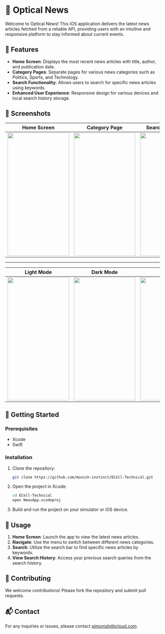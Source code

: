 # 📰 Optical News

Welcome to Optical News! This iOS application delivers the latest news articles fetched from a reliable API, providing users with an intuitive and responsive platform to stay informed about current events.

## 🌟 Features

- **Home Screen**: Displays the most recent news articles with title, author, and publication date.
- **Category Pages**: Separate pages for various news categories such as Politics, Sports, and Technology.
- **Search Functionality**: Allows users to search for specific news articles using keywords.
- **Enhanced User Experience**: Responsive design for various devices and local search history storage.

## 📸 Screenshots

| Home Screen | Category Page | Search Functionality | Article Detail |
|:-----------:|:-------------:|:--------------------:|:--------------:|
| <img src="https://github.com/monish-instinct/ECell-Technical/assets/113701884/b5c64816-0e04-477d-99c2-bf77f7aa07cd" width="200" height="400"> | <img src="https://github.com/monish-instinct/ECell-Technical/assets/113701884/8116e7d3-e8ec-4630-8658-632ea39ba74a" width="200" height="400"> | <img src="https://github.com/monish-instinct/ECell-Technical/assets/113701884/aaa5528a-ae2c-41f0-b12c-b624d825379d" width="200" height="400"> | <img src="https://github.com/monish-instinct/ECell-Technical/assets/113701884/0c02990e-c1a8-429e-94bd-b8abf303c240" width="200" height="400"> |


---

| Light Mode | Dark Mode | Overview |
|:-----------:|:--------:|:--------:|
| <img src="https://github.com/monish-instinct/ECell-Technical/assets/113701884/a423136d-e493-4d6e-a56b-01c7bc4cb270" width="200" height="400"> | <img src="https://github.com/monish-instinct/ECell-Technical/assets/113701884/df07aa36-135a-4ae8-b608-de8d37a69551" width="200" height="400"> | <img src="https://github.com/monish-instinct/ECell-Technical/assets/113701884/4191a8a6-88c0-4a15-b413-eeb68ed68d9f" wifth="200" height="400">

## 🚀 Getting Started

### Prerequisites
- Xcode
- Swift

### Installation
1. Clone the repository:
    ```bash
    git clone https://github.com/monish-instinct/ECell-Technical.git
    ```
2. Open the project in Xcode:
    ```bash
    cd ECell-Technical
    open NewsApp.xcodeproj
    ```
3. Build and run the project on your simulator or iOS device.

## 📱 Usage

1. **Home Screen**: Launch the app to view the latest news articles.
2. **Navigate**: Use the menu to switch between different news categories.
3. **Search**: Utilize the search bar to find specific news articles by keywords.
4. **View Search History**: Access your previous search queries from the search history.

## 🤝 Contributing

We welcome contributions! Please fork the repository and submit pull requests.

## 📬 Contact

For any inquiries or issues, please contact [pjmonish@icloud.com](mailto:pjmonish@icloud.com).
